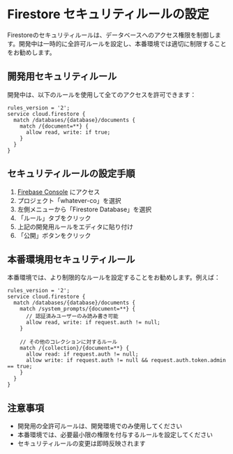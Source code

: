 # Firestore セキュリティルールの設定

Firestoreのセキュリティルールは、データベースへのアクセス権限を制御します。開発中は一時的に全許可ルールを設定し、本番環境では適切に制限することをお勧めします。

## 開発用セキュリティルール

開発中は、以下のルールを使用して全てのアクセスを許可できます：

```
rules_version = '2';
service cloud.firestore {
  match /databases/{database}/documents {
    match /{document=**} {
      allow read, write: if true;
    }
  }
}
```

## セキュリティルールの設定手順

1. [Firebase Console](https://console.firebase.google.com/) にアクセス
2. プロジェクト「whatever-co」を選択
3. 左側メニューから「Firestore Database」を選択
4. 「ルール」タブをクリック
5. 上記の開発用ルールをエディタに貼り付け
6. 「公開」ボタンをクリック

## 本番環境用セキュリティルール

本番環境では、より制限的なルールを設定することをお勧めします。例えば：

```
rules_version = '2';
service cloud.firestore {
  match /databases/{database}/documents {
    match /system_prompts/{document=**} {
      // 認証済みユーザーのみ読み書き可能
      allow read, write: if request.auth != null;
    }
    
    // その他のコレクションに対するルール
    match /{collection}/{document=**} {
      allow read: if request.auth != null;
      allow write: if request.auth != null && request.auth.token.admin == true;
    }
  }
}
```

## 注意事項

- 開発用の全許可ルールは、開発環境でのみ使用してください
- 本番環境では、必要最小限の権限を付与するルールを設定してください
- セキュリティルールの変更は即時反映されます
